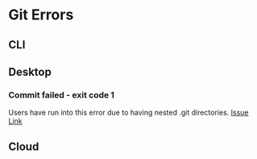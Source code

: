 # Git Errors

## CLI

## Desktop

### Commit failed - exit code 1

Users have run into this error due to having nested .git directories.
[Issue Link](https://github.com/desktop/desktop/issues/4432)

## Cloud
